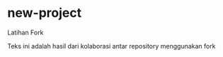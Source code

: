 # new-project

Latihan Fork

Teks ini adalah hasil dari kolaborasi antar repository menggunakan fork
